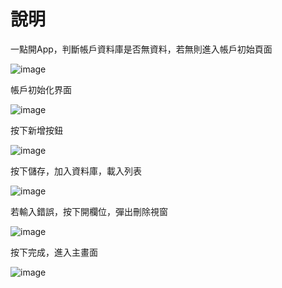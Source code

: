 # 說明
一點開App，判斷帳戶資料庫是否無資料，若無則進入帳戶初始頁面

![image](https://github.com/rabbit860321/NKUST_SE/blob/master/20190414_1.jpg)

帳戶初始化界面

![image](https://github.com/rabbit860321/NKUST_SE/blob/master/20190414_2.jpg)

按下新增按鈕

![image](https://github.com/rabbit860321/NKUST_SE/blob/master/20190414_3.png)

按下儲存，加入資料庫，載入列表

![image](https://github.com/rabbit860321/NKUST_SE/blob/master/20190414_4.jpg)

若輸入錯誤，按下開欄位，彈出刪除視窗

![image](https://github.com/rabbit860321/NKUST_SE/blob/master/20190414_5.jpg)

按下完成，進入主畫面

![image](https://github.com/rabbit860321/NKUST_SE/blob/master/20190414_6.jpg)
